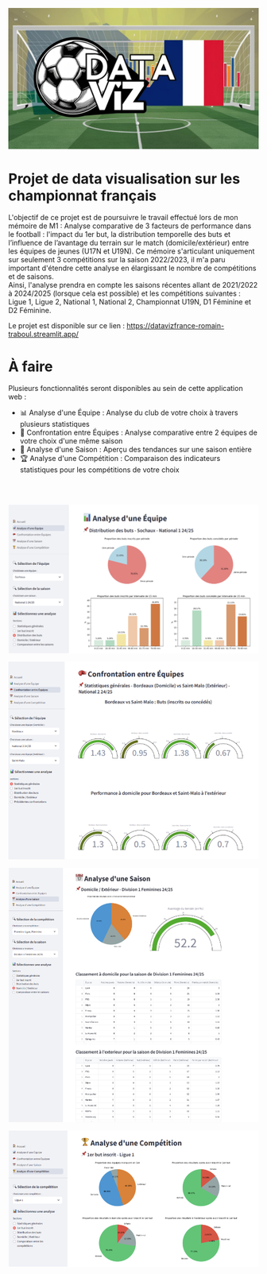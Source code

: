 ![Image quality](Image/logo_1.jpg)


# Projet de data visualisation sur les championnat français

L'objectif de ce projet est de poursuivre le travail effectué lors de mon mémoire de M1 : Analyse comparative de 3 facteurs de performance dans le football : l'impact du 1er but, la distribution temporelle des buts et l’influence de l’avantage du terrain sur le match (domicile/extérieur) entre les équipes de jeunes (U17N et U19N).
Ce mémoire s'articulant uniquement sur seulement 3 compétitions sur la saison 2022/2023, il m'a paru important d'étendre cette analyse en élargissant le nombre de compétitions et de saisons.  
Ainsi, l'analyse prendra en compte les saisons récentes allant de 2021/2022 à 2024/2025 (lorsque cela est possible) et les compétitions suivantes : Ligue 1, Ligue 2, National 1, National 2, Championnat U19N, D1 Féminine et D2 Féminine.

Le projet est disponible sur ce lien : https://datavizfrance-romain-traboul.streamlit.app/

# À faire

Plusieurs fonctionnalités seront disponibles au sein de cette application web : 

- 📊 Analyse d'une Équipe : Analyse du club de votre choix à travers plusieurs statistiques
- 🥊 Confrontation entre Équipes : Analyse comparative entre 2 équipes de votre choix d'une même saison
- 📅 Analyse d'une Saison : Aperçu des tendances sur une saison entière
- 🏆 Analyse d'une Compétition : Comparaison des indicateurs statistiques pour les compétitions de votre choix

<br/><br/>

![Image quality](image/photo_equipe.jpg)

![Image quality](image/photo_confrontation_equipe.jpg)

![Image quality](image/photo_saison.jpg)

![Image quality](image/photo_competition.jpg)

